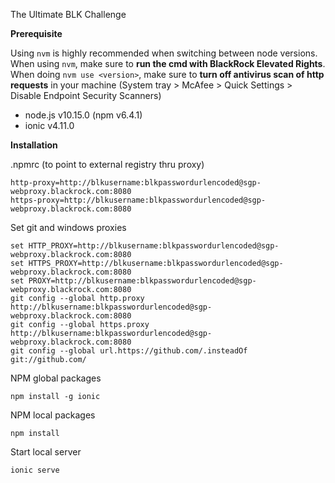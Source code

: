 The Ultimate BLK Challenge

**Prerequisite**

Using `nvm` is highly recommended when switching between node versions. When using `nvm`, make sure to **run the cmd with BlackRock Elevated Rights**. When doing `nvm use <version>`, make sure to **turn off antivirus scan of http requests** in your machine (System tray > McAfee > Quick Settings > Disable Endpoint Security Scanners)
- node.js v10.15.0 (npm v6.4.1)
- ionic v4.11.0

**Installation**

.npmrc (to point to external registry thru proxy)
```
http-proxy=http://blkusername:blkpasswordurlencoded@sgp-webproxy.blackrock.com:8080
https-proxy=http://blkusername:blkpasswordurlencoded@sgp-webproxy.blackrock.com:8080
```

Set git and windows proxies
```
set HTTP_PROXY=http://blkusername:blkpasswordurlencoded@sgp-webproxy.blackrock.com:8080
set HTTPS_PROXY=http://blkusername:blkpasswordurlencoded@sgp-webproxy.blackrock.com:8080
set PROXY=http://blkusername:blkpasswordurlencoded@sgp-webproxy.blackrock.com:8080
git config --global http.proxy http://blkusername:blkpasswordurlencoded@sgp-webproxy.blackrock.com:8080
git config --global https.proxy http://blkusername:blkpasswordurlencoded@sgp-webproxy.blackrock.com:8080
git config --global url.https://github.com/.insteadOf git://github.com/
```

NPM global packages
```
npm install -g ionic
```

NPM local packages
```
npm install
```

Start local server
```
ionic serve
```